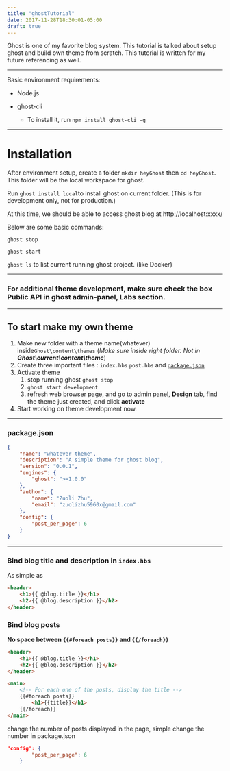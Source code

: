 ```yaml
---
title: "ghostTutorial"
date: 2017-11-28T18:30:01-05:00
draft: true
---
```


Ghost is one of my favorite blog system. This tutorial is talked about setup ghost and build own theme from scratch. This tutorial is written for my future referencing as well.

---

Basic environment requirements:

- Node.js

- ghost-cli

  - To install it, run `npm install ghost-cli -g`

---
# Installation

After environment setup, create a folder `mkdir heyGhost` then `cd heyGhost`. This folder will be the local workspace for ghost. 

Run `ghost install local`to install ghost on current folder. (This is for development only, not for production.)

At this time, we should be able to access ghost blog at http://localhost:xxxx/

Below are some basic commands:

`ghost stop`

`ghost start`

`ghost ls` to list current running ghost project. (like Docker)

---

### For additional theme development, make sure check the box Public API in ghost admin-panel, **Labs** section.

---

## To start make my own theme

1. Make new folder with a theme name(whatever) inside`Ghost\content\themes`
  (_Make sure inside right folder. Not in *__Ghost\current\content\theme__*_)
2. Create three important files : `index.hbs` `post.hbs` and [`package.json`](#package.json)
3. Activate theme
   1. stop running ghost `ghost stop`
   2. `ghost start development`
   3. refresh web browser page, and go to admin panel, **Design** tab, find the theme just created, and click **activate**
4. Start working on theme development now.

---
### package.json

```json
{
    "name": "whatever-theme",
    "description": "A simple theme for ghost blog",
    "version": "0.0.1",
    "engines": {
        "ghost": ">=1.0.0"
    },
    "author": {
        "name": "Zuoli Zhu",
        "email": "zuolizhu5960x@gmail.com"
    },
    "config": {
        "post_per_page": 6
    }
}
```



---

### Bind blog title and description in `index.hbs`

As simple as 

```html
<header>
    <h1>{{ @blog.title }}</h1>
    <h2>{{ @blog.description }}</h2>
</header>
```

### Bind blog posts

**No space between `{{#foreach posts}}` and `{{/foreach}}`**

```html
<header>
    <h1>{{ @blog.title }}</h1>
    <h2>{{ @blog.description }}</h2>
</header>

<main>
    <!-- For each one of the posts, display the title -->
    {{#foreach posts}}
        <h1>{{title}}</h1>
    {{/foreach}}
</main>
```

change the number of posts displayed in the page, simple change the number in package.json

```json
"config": {
        "post_per_page": 6
    }
```

